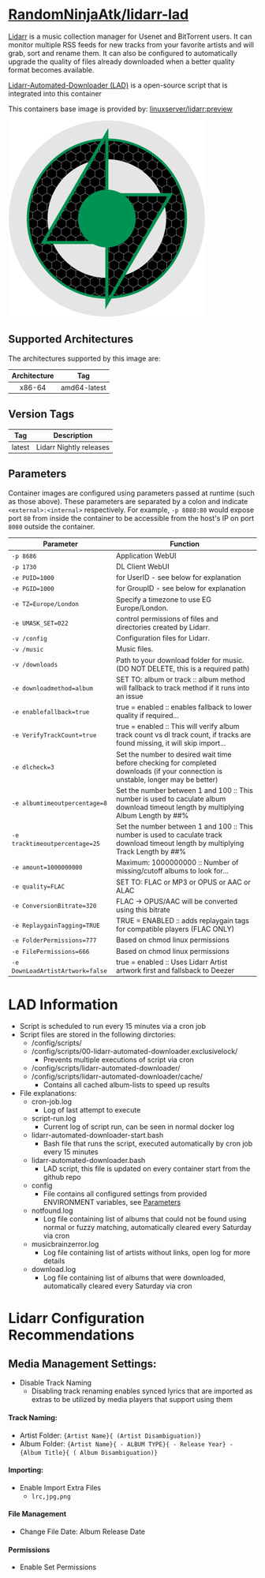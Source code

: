 
# [RandomNinjaAtk/lidarr-lad](https://github.com/RandomNinjaAtk/docker-lidarr-lad)

[Lidarr](https://github.com/lidarr/Lidarr) is a music collection manager for Usenet and BitTorrent users. It can monitor multiple RSS feeds for new tracks from your favorite artists and will grab, sort and rename them. It can also be configured to automatically upgrade the quality of files already downloaded when a better quality format becomes available.


[Lidarr-Automated-Downloader (LAD)](https://github.com/RandomNinjaAtk/lidarr-automated-downloader) is a open-source script that is integrated into this container

This containers base image is provided by: [linuxserver/lidarr:preview](https://github.com/linuxserver/docker-lidarr)

[![lidarr](https://github.com/lidarr/Lidarr/blob/develop/Logo/400.png)](https://github.com/lidarr/Lidarr)


## Supported Architectures

The architectures supported by this image are:

| Architecture | Tag |
| :----: | --- |
| x86-64 | amd64-latest |

## Version Tags

| Tag | Description |
| :----: | --- |
| latest | Lidarr Nightly releases |


## Parameters

Container images are configured using parameters passed at runtime (such as those above). These parameters are separated by a colon and indicate `<external>:<internal>` respectively. For example, `-p 8080:80` would expose port `80` from inside the container to be accessible from the host's IP on port `8080` outside the container.

| Parameter | Function |
| --- | --- |
| `-p 8686` | Application WebUI |
| `-p 1730` | DL Client WebUI |
| `-e PUID=1000` | for UserID - see below for explanation |
| `-e PGID=1000` | for GroupID - see below for explanation |
| `-e TZ=Europe/London` | Specify a timezone to use EG Europe/London. |
| `-e UMASK_SET=022` | control permissions of files and directories created by Lidarr. |
| `-v /config` | Configuration files for Lidarr. |
| `-v /music` | Music files. |
| `-v /downloads` | Path to your download folder for music. (DO NOT DELETE, this is a required path)|
| `-e downloadmethod=album` | SET TO: album or track :: album method will fallback to track method if it runs into an issue |
| `-e enablefallback=true` | true = enabled :: enables fallback to lower quality if required... |
| `-e VerifyTrackCount=true` | true = enabled :: This will verify album track count vs dl track count, if tracks are found missing, it will skip import... |
| `-e dlcheck=3` | Set the number to desired wait time before checking for completed downloads (if your connection is unstable, longer may be better) |
| `-e albumtimeoutpercentage=8` | Set the number between 1 and 100 :: This number is used to caculate album download timeout length by multiplying Album Length by ##% |
| `-e tracktimeoutpercentage=25` | Set the number between 1 and 100 :: This number is used to caculate  track download timeout length by multiplying Track Length by ##% |
| `-e amount=1000000000` | Maximum: 1000000000 :: Number of missing/cutoff albums to look for... |
| `-e quality=FLAC` | SET TO: FLAC or MP3 or OPUS or AAC or ALAC |
| `-e ConversionBitrate=320` | FLAC -> OPUS/AAC will be converted using this bitrate |
| `-e ReplaygainTagging=TRUE` | TRUE = ENABLED :: adds replaygain tags for compatible players (FLAC ONLY) |
| `-e FolderPermissions=777` | Based on chmod linux permissions |
| `-e FilePermissions=666` | Based on chmod linux permissions |
| `-e DownLoadArtistArtwork=false` | true = enabled :: Uses Lidarr Artist artwork first and fallsback to Deezer |


# LAD Information
* Script is scheduled to run every 15 minutes via a cron job
* Script files are stored in the following dirctories:
  * /config/scripts/
  * /config/scripts/00-lidarr-automated-downloader.exclusivelock/
    * Prevents multiple executions of script via cron
  * /config/scripts/lidarr-automated-downloader/
  * /config/scripts/lidarr-automated-downloader/cache/
    * Contains all cached album-lists to speed up results
* File explanations:
  * cron-job.log
    * Log of last attempt to execute
  * script-run.log
    * Current log of script run, can be seen in normal docker log
  * lidarr-automated-downloader-start.bash
    * Bash file that runs the script, executed automatically by cron job every 15 minutes
  * lidarr-automated-downloader.bash
    * LAD script, this file is updated on every container start from the github repo
  * config
    * File contains all configured settings from provided ENVIRONMENT variables, see [Parameters](https://github.com/RandomNinjaAtk/docker-lidarr-lad#parameters)
  * notfound.log
    * Log file containing list of albums that could not be found using normal or fuzzy matching, automatically cleared every Saturday via cron
  * musicbrainzerror.log
    * Log file containing list of artists without links, open log for more details
  * download.log
    * Log file containing list of albums that were downloaded, automatically cleared every Saturday via cron
 
# Lidarr Configuration Recommendations

## Media Management Settings:
* Disable Track Naming
  * Disabling track renaming enables synced lyrics that are imported as extras to be utilized by media players that support using them


#### Track Naming:

* Artist Folder: `{Artist Name}{ (Artist Disambiguation)}`
* Album Folder: `{Artist Name}{ - ALBUM TYPE}{ - Release Year} - {Album Title}{ ( Album Disambiguation)}`

#### Importing:
* Enable Import Extra Files
  * `lrc,jpg,png`

#### File Management
* Change File Date: Album Release Date
 
#### Permissions
* Enable Set Permissions

